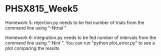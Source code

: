 # PHSX815_Week5

Homework 5: rejection.py needs to be fed number of trials from the command line using "-Ntrial "

Homework 6: integration.py needs to be fed number of intervals from the command line using "-Nint ".
You can run "python plot_error.py" to see a plot comparing the results